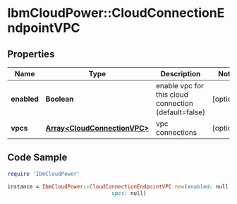 # IbmCloudPower::CloudConnectionEndpointVPC

## Properties

Name | Type | Description | Notes
------------ | ------------- | ------------- | -------------
**enabled** | **Boolean** | enable vpc for this cloud connection (default&#x3D;false) | [optional] 
**vpcs** | [**Array&lt;CloudConnectionVPC&gt;**](CloudConnectionVPC.md) | vpc connections | [optional] 

## Code Sample

```ruby
require 'IbmCloudPower'

instance = IbmCloudPower::CloudConnectionEndpointVPC.new(enabled: null,
                                 vpcs: null)
```


